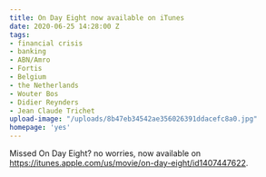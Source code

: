 ```yaml
---
title: On Day Eight now available on iTunes
date: 2020-06-25 14:28:00 Z
tags:
- financial crisis
- banking
- ABN/Amro
- Fortis
- Belgium
- the Netherlands
- Wouter Bos
- Didier Reynders
- Jean Claude Trichet
upload-image: "/uploads/8b47eb34542ae356026391ddacefc8a0.jpg"
homepage: 'yes'
---
```


Missed On Day Eight? no worries, now available on https://itunes.apple.com/us/movie/on-day-eight/id1407447622.